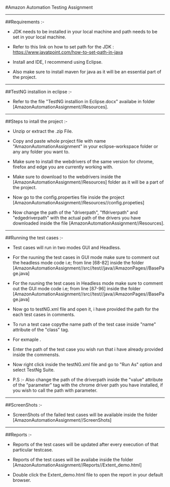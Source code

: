 #Amazon Automation Testing Assignment

<hr>

##Requirements :-

- JDK needs to be installed in your local machine and path needs to be set in your local machine.

- Refer to this link on how to set path for the JDK : https://www.javatpoint.com/how-to-set-path-in-java

- Install and IDE, I recommend using Eclipse.

- Also make sure to install maven for java as it will be an essential part of the project.

<hr>

##TestNG installion in eclipse :-

- Refer to the file "TestNG installion in Eclipse.docx" availabe in folder [AmazonAutomationAssignment//Resources].

<hr>

##Steps to intall the project :-

- Unzip or extract the .zip File.

- Copy and paste whole project file with name "AmazonAutomationAssignment" in your eclipse-workspace folder or any any folder you want to.

- Make sure to install the webdrivers of the same version for chrome, firefox and edge you are currently working with.

- Make sure to download to the webdrivers inside the [AmazonAutomationAssignment//Resources] folder as it will be a part of the project.

- Now go to the config.properties file inside the project [AmazonAutomationAssignment//Resources//config.propeties]

- Now change the path of the "driverpath", "ffdriverpath" and "edgedriverpath" with the actual path of the drivers you have downloaded inside the file [AmazonAutomationAssignment//Resources].


<hr>

##Running the test cases :-

- Test cases will run in two modes GUI and Headless.

- For the ruuning the test cases in GUI mode make sure to comment out the headless mode code i.e; from line [68-82] inside the folder [AmazonAutomationAssignment//src//test//java//AmazonPages//BasePage.java]

- For the ruuning the test cases in Headless mode make sure to comment out the GUI mode code i.e; from line [87-96] inside the folder [AmazonAutomationAssignment//src//test//java//AmazonPages//BasePage.java]

- Now go to testNG.xml file and open it, i have provided the path for the each test cases in comments.

- To run a test case copythe name path of the test case inside "name" attribute of the "class" tag.

- For exmaple <class name="LogoutTestCases.LogOutTest"/>.

- Enter the path of the test case you wish run that i have already provided inside the commensts.

- Now right click inside the testNG.xml file and go to "Run As" option and select TestNg Suite.

- P.S :- Also change the path of the driverpath inside the "value" attribute of the "parameter" tag  with the chrome driver path you have installed, if you wish to call the path with parameter.


<hr>

##ScreenShots :-

- ScreenShots of the failed test cases will be available inside the folder [AmazonAutomationAssignment//ScreenShots]

<hr>

##Reports :-

- Reports of the test cases will be updated after every execution of that particular testcase.

- Reports of the test cases will be availabe inside the folder [AmazonAutomationAssignment//Reports//Extent_demo.html]

- Double click the Extent_demo.html file to open the report in your default browser.